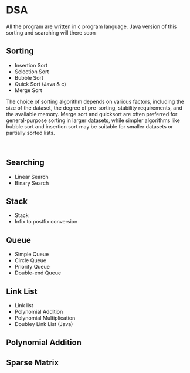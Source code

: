 # DSA

All the program are written in c program language. Java version of this sorting and searching will there soon


## Sorting 
* Insertion Sort
* Selection Sort
* Bubble Sort
* Quick Sort (Java & c) 
* Merge Sort

<p align="center">

The choice of sorting algorithm depends on various factors, including the size of the dataset, the degree of pre-sorting, stability requirements, and the available memory. Merge sort and quicksort are often preferred for general-purpose sorting in larger datasets, while simpler algorithms like bubble sort and insertion sort may be suitable for smaller datasets or partially sorted lists.

</p>
<br>

## Searching
* Linear Search
* Binary Search

## Stack
* Stack
* Infix to postfix conversion

## Queue
* Simple Queue
* Circle Queue
* Priority Queue
* Double-end Queue

## Link List
* Link list
* Polynomial Addition
* Polynomial Multiplication
* Doubley Link List (Java) 

## Polynomial Addition

## Sparse Matrix

